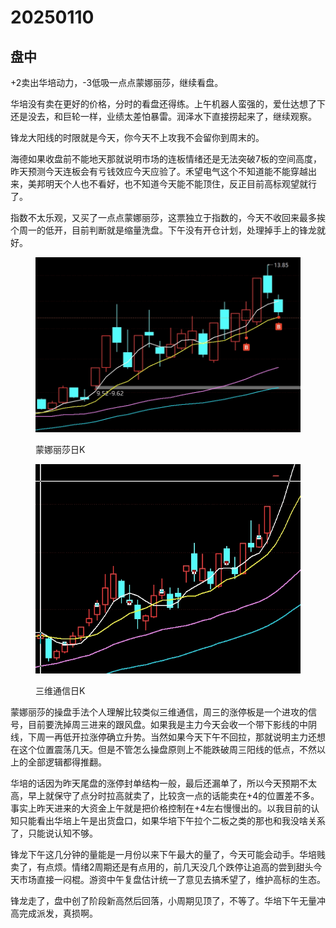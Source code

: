 # 20250110

## 盘中

+2卖出华培动力，-3低吸一点点蒙娜丽莎，继续看盘。

华培没有卖在更好的价格，分时的看盘还得练。上午机器人蛮强的，爱仕达想了下还是没去，和巨轮一样，业绩太差怕暴雷。润泽水下直接捞起来了，继续观察。

锋龙大阳线的时限就是今天，你今天不上攻我不会留你到周末的。

海德如果收盘前不能地天那就说明市场的连板情绪还是无法突破7板的空间高度，昨天预测今天连板会有亏钱效应今天应验了。禾望电气这个不知道能不能穿越出来，美邦明天个人也不看好，也不知道今天能不能顶住，反正目前高标观望就行了。

指数不太乐观，又买了一点点蒙娜丽莎，这票独立于指数的，今天不收回来最多挨个周一的低开，目前判断就是缩量洗盘。下午没有开仓计划，处理掉手上的锋龙就好。



<div><figure><img src=".gitbook/assets/蒙娜丽莎.png" alt="" width="563"><figcaption><p>蒙娜丽莎日K</p></figcaption></figure> <figure><img src=".gitbook/assets/三维通信.png" alt="" width="442"><figcaption><p>三维通信日K</p></figcaption></figure></div>

蒙娜丽莎的操盘手法个人理解比较类似三维通信，周三的涨停板是一个进攻的信号，目前要洗掉周三进来的跟风盘。如果我是主力今天会收一个带下影线的中阴线，下周一再低开拉涨停确立升势。当然如果今天下午不回拉，那就说明主力还想在这个位置震荡几天。但是不管怎么操盘原则上不能跌破周三阳线的低点，不然以上的全部逻辑都得推翻。

华培的话因为昨天尾盘的涨停封单结构一般，最后还漏单了，所以今天预期不太高，早上就保守了点分时拉高就卖了，比较贪一点的话能卖在+4的位置差不多。事实上昨天进来的大资金上午就是把价格控制在+4左右慢慢出的。以我目前的认知只能看出华培上午是出货盘口，如果华培下午拉个二板之类的那也和我没啥关系了，只能说认知不够。

锋龙下午这几分钟的量能是一月份以来下午最大的量了，今天可能会动手。华培贱卖了，有点烦。情绪2周期还是有点用的，前几天没几个跌停让追高的尝到甜头今天市场直接一闷棍。游资中午复盘估计统一了意见去搞禾望了，维护高标的生态。

锋龙走了，盘中创了阶段新高然后回落，小周期见顶了，不等了。华培下午无量冲高完成派发，真损啊。
